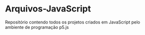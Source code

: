 # Arquivos-JavaScript
Repositório contendo todos os projetos criados em JavaScript pelo ambiente de programação p5.js
